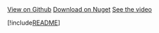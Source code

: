 <div class="buttons-unit">
  <a href="https://github.com/roadrunnerlenny/etlbox" class="button"><i class="glyphicon glyphicon-eye-open"></i> View on Github</a>
  <a href="https://www.nuget.org/packages/ETLBox" class="button"><i class="glyphicon glyphicon-download"></i> Download on Nuget</a>
  <a href="https://www.youtube.com/watch?v=CsWZuRpl6PA" class="button"><i class="glyphicon glyphicon-play-circle"></i> See the video</a>
</div>

[!include[README](../README.md)]

